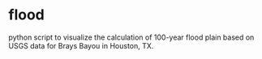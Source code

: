 # flood

python script to visualize the calculation of 100-year flood plain based on USGS data for Brays Bayou in Houston, TX.

[](https://github.com/wilsonify/flood/blob/master/BraysBayouFlow.png)

[](https://github.com/wilsonify/flood/blob/master/BraysBayouHeightvsFlow.png)
